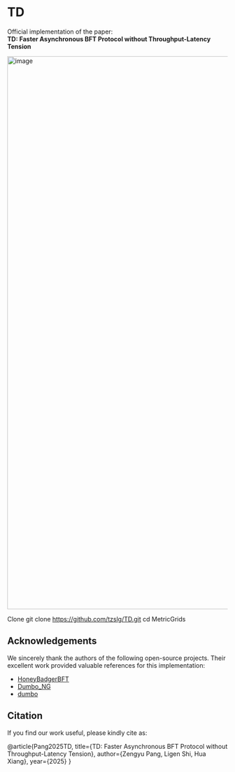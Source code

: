 # TD

Official implementation of the paper:  
**TD: Faster Asynchronous BFT Protocol without Throughput-Latency Tension**

<img width="1535" height="1264" alt="image" src="https://github.com/user-attachments/assets/890ad71e-d851-47d4-ad10-5c98c4fa3eb9" />

Clone
git clone https://github.com/tzslg/TD.git
cd MetricGrids


## Acknowledgements

We sincerely thank the authors of the following open-source projects. Their excellent work provided valuable references for this implementation:

- [HoneyBadgerBFT](https://github.com/amiller/HoneyBadgerBFT)  
- [Dumbo_NG](https://github.com/fascy/Dumbo_NG)  
- [dumbo](https://github.com/yylluu/dumbo)  

## Citation
If you find our work useful, please kindly cite as:

@article{Pang2025TD,
  title={TD: Faster Asynchronous BFT Protocol without Throughput-Latency Tension},
  author={Zengyu Pang, Ligen Shi, Hua Xiang},
  year={2025}
}
